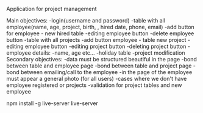 Application for project management

Main objectives:
-login(username and password)
-table with all employee(name, age, project, birth, , hired date, phone, email)
-add button for employee - new hired table
-editing employee button
-delete employee button
-table with all projects
-add button employee - table new project
-editing employee button
-editing project button
-deleting project button
-employee details:
       -name, age etc...
       -holiday table 
       -project modification
Secondary objectives:
-data must be structured beautiful in the page
-bond between table and employee page
-bond between table and project page
-bond between emailing/call to the employee
-in the page of the employee must appear a general photo (for all users)
-cases where we don't have employee registered or projects
-validation for project tables and new employee

npm install -g live-server
live-server